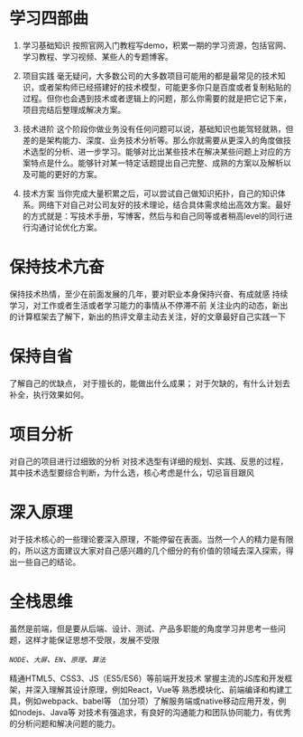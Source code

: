 <!--
 * @Author: tim
 * @Date: 2020-04-02 15:27:57
 * @LastEditors: tim
 * @LastEditTime: 2020-10-19 09:27:24
 * @Description: 
 -->

# 学习四部曲

1. 学习基础知识
按照官网入门教程写demo，积累一期的学习资源，包括官网、学习教程、学习视频、某些人的专题博客。

2. 项目实践
毫无疑问，大多数公司的大多数项目可能用的都是最常见的技术知识，或者架构师已经搭建好的技术模型，可能更多你只是百度或者复制粘贴的过程。但你也会遇到技术或者逻辑上的问题，那么你需要的就是把它记下来，项目完结后整理成解决方案。

3. 技术进阶
这个阶段你做业务没有任何问题可以说，基础知识也能驾轻就熟，但差的是架构能力、深度、业务技术分析等。那么你就需要从更深入的角度做技术选型的分析、进一步学习。能够对比出某些技术在解决某些问题上对应的方案特点是什么。能够针对某一特定话题提出自己完整、成熟的方案以及解析以及可能的更好的方案。

4. 技术方案
当你完成大量积累之后，可以尝试自己做知识拓扑，自己的知识体系。网络下对自己对公司友好的技术理论，结合具体需求给出高效方案。最好的方式就是：写技术手册，写博客，然后与和自己同等或者稍高level的同行进行沟通讨论优化方案。


# 保持技术亢奋
保持技术热情，至少在前面发展的几年，要对职业本身保持兴奋、有成就感
持续学习，对工作或者生活或者学习能力的事情从不停滞不前
关注业内的动态，新出的计算框架去了解下，新出的热评文章主动去关注，好的文章最好自己实践一下

# 保持自省
了解自己的优缺点，
对于擅长的，能做出什么成果；
对于欠缺的，有什么计划去补全，执行效果如何。

# 项目分析
对自己的项目进行过细致的分析
对技术选型有详细的规划、实践、反思的过程，其中技术选型要综合判断，为什么选，核心考虑是什么，切忌盲目跟风

# 深入原理
对于技术核心的一些理论要深入原理，不能停留在表面。当然一个人的精力是有限的，所以这方面建议大家对自己感兴趣的几个细分的有价值的领域去深入探索，得出一些自己的结论。

# 全栈思维
虽然是前端，但是要从后端、设计、测试、产品多职能的角度学习并思考一些问题，这样才能保证思想不受限，发展不受限


*`NODE`、`大屏`、`EN`、`原理`、`算法`*

精通HTML5、CSS3、JS（ES5/ES6）等前端开发技术
掌握主流的JS库和开发框架，并深入理解其设计原理，例如React，Vue等
熟悉模块化、前端编译和构建工具，例如webpack、babel等
（加分项）了解服务端或native移动应用开发，例如nodejs、Java等
对技术有强追求，有良好的沟通能力和团队协同能力，有优秀的分析问题和解决问题的能力。
